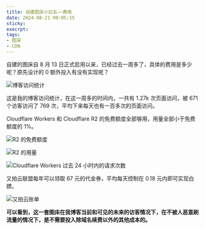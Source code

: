 ```yaml
---
title: 自建图床小记五——费用 
date: 2024-08-21 00:05:15
sticky:
execrpt:
tags:
- 图床
- CDN
---
```


自建的图床自 8 月 13 日正式启用以来，已经过去一周多了，具体的费用是多少呢？原先设计的 0 额外投入有没有实现呢？

![博客访问统计](https://cdn.zhullyb.top/uploads/2024/08/21/74605f0ef84a9.webp)

这是我的博客访问统计，在这一周多的时间内，一共有 1.27k 次页面访问，被 671 个访客访问了 769 次，平均下来每天也有一百多次的页面访问。

Cloudflare Workers 和 Cloudflare R2 的免费额度全部够用，用量全部小于免费额度的 1%。

![R2 的免费额度](https://cdn.zhullyb.top/uploads/2024/08/21/96ec475817b8f.webp)

![R2 的用量](https://cdn.zhullyb.top/uploads/2024/08/21/7a26d392e6c90.webp)

![Cloudflare Workers 过去 24 小时内的请求次数](https://cdn.zhullyb.top/uploads/2024/08/21/31a7f3c316b47.webp)

又拍云联盟每年可以领取 67 元的代金券，平均每天控制在 0.18 元内即可实现白嫖。

![又拍云账单](https://cdn.zhullyb.top/uploads/2024/08/21/1c4eeac63a2fb.webp)

**可以看到，这一套图床在我博客当前和可见的未来的访客情况下，在不被人恶意刷流量的情况下，是不需要投入除域名续费以外的其他成本的。**
